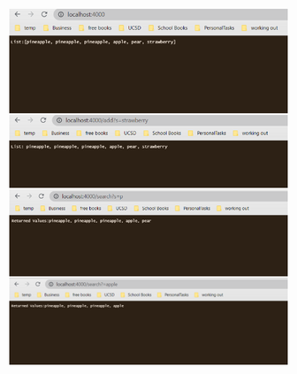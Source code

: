 


![fullList](lab2\images\fullList.PNG)
![Add Result](images/addworking.PNG)
![Search Result](images/searchWorking.PNG)
![Search Result](images/searchWorking2.PNG)
